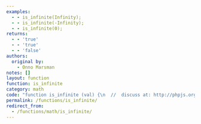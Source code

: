 ```yaml
---
examples:
  - - is_infinite(Infinity);
  - - is_infinite(-Infinity);
  - - is_infinite(0);
returns:
  - - 'true'
  - - 'true'
  - - 'false'
authors:
  original by:
    - Onno Marsman
notes: []
layout: function
function: is_infinite
category: math
code: "function is_infinite (val) {\n  //  discuss at: http://phpjs.org/functions/is_infinite/\n  // original by: Onno Marsman\n  //   example 1: is_infinite(Infinity);\n  //   returns 1: true\n  //   example 2: is_infinite(-Infinity);\n  //   returns 2: true\n  //   example 3: is_infinite(0);\n  //   returns 3: false\n\n  var warningType = ''\n\n  if (val === Infinity || val === -Infinity) {\n    return true\n  }\n\n  // Some warnings for maximum PHP compatibility\n  if (typeof val === 'object') {\n    warningType = (Object.prototype.toString.call(val) === '[object Array]' ? 'array' : 'object')\n  } else if (typeof val === 'string' && !val.match(/^[\\+\\-]?\\d/)) {\n    // simulate PHP's behaviour: '-9a' doesn't give a warning, but 'a9' does.\n    warningType = 'string'\n  }\n  if (warningType) {\n    throw new Error('Warning: is_infinite() expects parameter 1 to be double, ' + warningType + ' given')\n  }\n\n  return false\n}\n"
permalink: /functions/is_infinite/
redirect_from:
  - /functions/math/is_infinite/
---
```


<!-- WARNING! This file is auto generated by `npm run web:inject`, do not edit by hand -->
